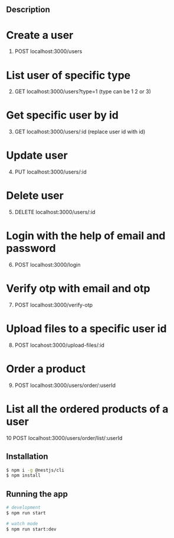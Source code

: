 ## Description

# Create a user
1. POST localhost:3000/users

# List user of specific type
2. GET localhost:3000/users?type=1 (type can be 1 2 or 3)

# Get specific user by id
3. GET localhost:3000/users/:id (replace user id with id)

# Update user
4. PUT localhost:3000/users/:id

# Delete user
5. DELETE localhost:3000/users/:id 

# Login with the help of email and password
6. POST localhost:3000/login

# Verify otp with email and otp
7. POST localhost:3000/verify-otp

# Upload files to a specific user id
8. POST locahost:3000/upload-files/:id

# Order a product
9. POST localhost:3000/users/order/:userId

# List all the ordered products of a user
10 POST localhost:3000/users/order/list/:userId


## Installation

```bash
$ npm i -g @nestjs/cli
$ npm install
```

## Running the app

```bash
# development
$ npm run start

# watch mode
$ npm run start:dev
```